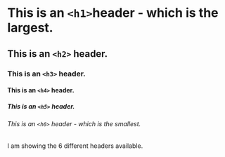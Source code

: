 # This is an `<h1>`header - which is the largest.
## This is an `<h2>` header.
### This is an `<h3>` header.
#### This is an `<h4>` header.
##### This is an `<h5>` header.
###### This is an `<h6>` header - which is the smallest.

I am showing the 6 different headers available.
